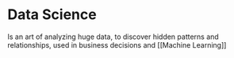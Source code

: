 # Data Science
Is an art of analyzing huge data, to discover hidden patterns and relationships, used in business decisions and [[Machine Learning]]


